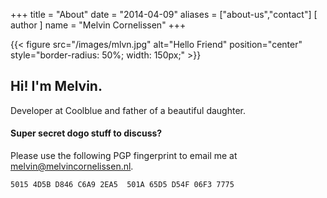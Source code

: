 +++
title = "About"
date = "2014-04-09"
aliases = ["about-us","contact"]
[ author ]
  name = "Melvin Cornelissen"
+++

{{< figure src="/images/mlvn.jpg" alt="Hello Friend" position="center" style="border-radius: 50%; width: 150px;" >}}

## Hi! I'm Melvin.

Developer at Coolblue and father of a beautiful daughter.  

#### Super secret dogo stuff to discuss?
Please use the following PGP fingerprint to email me at melvin@melvincornelissen.nl.

    5015 4D5B D846 C6A9 2EA5  501A 65D5 D54F 06F3 7775
